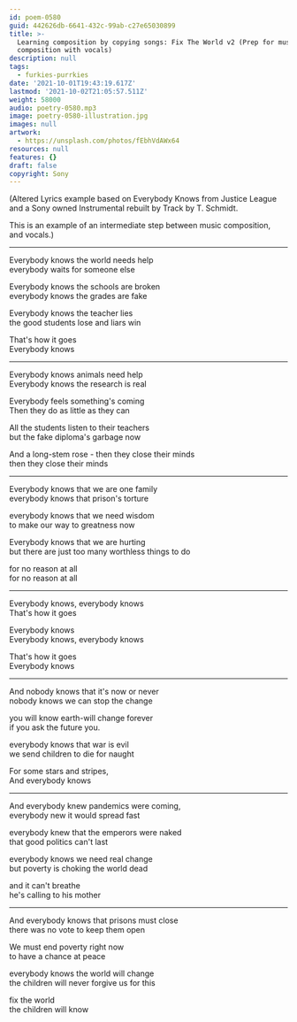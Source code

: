 ```yaml
---
id: poem-0580
guid: 442626db-6641-432c-99ab-c27e65030899
title: >-
  Learning composition by copying songs: Fix The World v2 (Prep for music
  composition with vocals)
description: null
tags:
  - furkies-purrkies
date: '2021-10-01T19:43:19.617Z'
lastmod: '2021-10-02T21:05:57.511Z'
weight: 58000
audio: poetry-0580.mp3
image: poetry-0580-illustration.jpg
images: null
artwork:
  - https://unsplash.com/photos/fEbhVdAWx64
resources: null
features: {}
draft: false
copyright: Sony
---
```


(Altered Lyrics example based on Everybody Knows from Justice League\
and a Sony owned Instrumental rebuilt by Track by T. Schmidt.

This is an example of an intermediate step between music composition,\
and vocals.)

---

Everybody knows the world needs help\
everybody waits for someone else

Everybody knows the schools are broken\
everybody knows the grades are fake

Everybody knows the teacher lies\
the good students lose and liars win

That's how it goes\
Everybody knows

---

Everybody knows animals need help\
Everybody knows the research is real

Everybody feels something's coming\
Then they do as little as they can

All the students listen to their teachers\
but the fake diploma's garbage now

And a long-stem rose - then they close their minds\
then they close their minds

---

Everybody knows that we are one family\
everybody knows that prison's torture

everybody knows that we need wisdom\
to make our way to greatness now

Everybody knows that we are hurting\
but there are just too many worthless things to do

for no reason at all\
for no reason at all

---

Everybody knows, everybody knows\
That's how it goes

Everybody knows\
Everybody knows, everybody knows

That's how it goes\
Everybody knows

---

And nobody knows that it's now or never\
nobody knows we can stop the change

you will know earth-will change forever\
if you ask the future you.

everybody knows that war is evil\
we send children to die for naught

For some stars and stripes,\
And everybody knows

---

And everybody knew pandemics were coming,\
everybody new it would spread fast

everybody knew that the emperors were naked\
that good politics can't last

everybody knows we need real change\
but poverty is choking the world dead

and it can't breathe\
he's calling to his mother

---

And everybody knows that prisons must close\
there was no vote to keep them open

We must end poverty right now\
to have a chance at peace

everybody knows the world will change\
the children will never forgive us for this

fix the world\
the children will know
